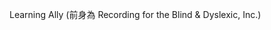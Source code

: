 <Token xmlns:xlink="http://www.w3.org/1999/xlink"><embeddedLabel xmlns="http://ddue.schemas.microsoft.com/authoring/2003/5">Learning Ally (前身為 Recording for the Blind &amp; Dyslexic, Inc.) </embeddedLabel></Token>

<!--HONumber=May16_HO2-->


